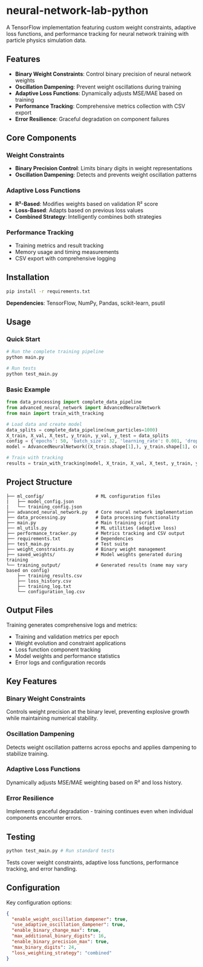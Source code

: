# neural-network-lab-python

A TensorFlow implementation featuring custom weight constraints, adaptive loss functions, and performance tracking for neural network training with particle physics simulation data.

## Features

- **Binary Weight Constraints**: Control binary precision of neural network weights
- **Oscillation Dampening**: Prevent weight oscillations during training
- **Adaptive Loss Functions**: Dynamically adjusts MSE/MAE based on training
- **Performance Tracking**: Comprehensive metrics collection with CSV export
- **Error Resilience**: Graceful degradation on component failures

## Core Components

### Weight Constraints

- **Binary Precision Control**: Limits binary digits in weight representations
- **Oscillation Dampening**: Detects and prevents weight oscillation patterns

### Adaptive Loss Functions

- **R²-Based**: Modifies weights based on validation R² score
- **Loss-Based**: Adapts based on previous loss values
- **Combined Strategy**: Intelligently combines both strategies

### Performance Tracking

- Training metrics and result tracking
- Memory usage and timing measurements
- CSV export with comprehensive logging

## Installation

```bash
pip install -r requirements.txt
```

**Dependencies**: TensorFlow, NumPy, Pandas, scikit-learn, psutil

## Usage

### Quick Start

```bash
# Run the complete training pipeline
python main.py

# Run tests
python test_main.py
```

### Basic Example

```python
from data_processing import complete_data_pipeline
from advanced_neural_network import AdvancedNeuralNetwork
from main import train_with_tracking

# Load data and create model
data_splits = complete_data_pipeline(num_particles=1000)
X_train, X_val, X_test, y_train, y_val, y_test = data_splits
config = {'epochs': 50, 'batch_size': 32, 'learning_rate': 0.001, 'dropout_rate': 0.02}
model = AdvancedNeuralNetwork((X_train.shape[1],), y_train.shape[1], config)

# Train with tracking
results = train_with_tracking(model, X_train, X_val, X_test, y_train, y_val, y_test, config)
```

## Project Structure

```
├── ml_config/                   # ML configuration files
|   ├── model_config.json
|   └── training_config.json
├── advanced_neural_network.py   # Core neural network implementation
├── data_processing.py           # Data processing functionality
├── main.py                      # Main training script
├── ml_utils.py                  # ML utilities (adaptive loss)
├── performance_tracker.py       # Metrics tracking and CSV output
├── requirements.txt             # Dependencies
├── test_main.py                 # Test suite
├── weight_constraints.py        # Binary weight management
├── saved_weights/               # Model weights generated during training
└── training_output/             # Generated results (name may vary based on config)
    ├── training_results.csv
    ├── loss_history.csv
    ├── training_log.txt
    └── configuration_log.csv
```

## Output Files

Training generates comprehensive logs and metrics:

- Training and validation metrics per epoch
- Weight evolution and constraint applications
- Loss function component tracking
- Model weights and performance statistics
- Error logs and configuration records

## Key Features

### Binary Weight Constraints

Controls weight precision at the binary level, preventing explosive growth while maintaining numerical stability.

### Oscillation Dampening

Detects weight oscillation patterns across epochs and applies dampening to stabilize training.

### Adaptive Loss Functions

Dynamically adjusts MSE/MAE weighting based on R² and loss history.

### Error Resilience

Implements graceful degradation - training continues even when individual components encounter errors.

## Testing

```bash
python test_main.py # Run standard tests
```

Tests cover weight constraints, adaptive loss functions, performance tracking, and error handling.

## Configuration

Key configuration options:

```json
{
  "enable_weight_oscillation_dampener": true,
  "use_adaptive_oscillation_dampener": true,
  "enable_binary_change_max": true,
  "max_additional_binary_digits": 16,
  "enable_binary_precision_max": true,
  "max_binary_digits": 24,
  "loss_weighting_strategy": "combined"
}
```
